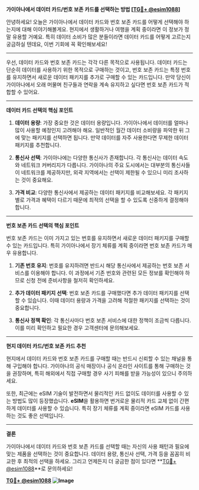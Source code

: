 **가이아나에서 데이터 카드/번호 보존 카드를 선택하는 방법 [[TG💪+ @esim1088](https://t.me/s/esim1088)]**

안녕하세요! 오늘은 가이아나에서 데이터 카드와 번호 보존 카드를 어떻게 선택해야 하는지에 대해 이야기해볼게요. 현지에서 생활하거나 여행을 계획 중이라면 이 정보가 정말 유용할 거예요. 특히 데이터 소비가 많은 분들이라면 데이터 카드를 어떻게 고르는지 궁금하실 텐데요, 이번 기회에 꼭 확인해보세요!

---

우선, 데이터 카드와 번호 보존 카드는 각각 다른 목적으로 사용됩니다. 데이터 카드는 단순히 데이터를 사용하기 위한 목적으로 구매하는 것이고, 번호 보존 카드는 특정 번호를 유지하면서 새로운 데이터 패키지를 추가로 구매할 수 있는 카드입니다. 만약 당신이 가이아나에서 오래 머물며 친구들과 연락을 계속 유지하고 싶다면 번호 보존 카드가 적합할 수 있어요.

---

**데이터 카드 선택의 핵심 포인트**

1. **데이터 용량**: 가장 중요한 것은 데이터 용량입니다. 가이아나에서 데이터를 얼마나 많이 사용할 예정인지 고려해야 해요. 일반적인 월간 데이터 소비량을 파악한 뒤 그에 맞는 패키지를 선택하면 됩니다. 만약 데이터를 자주 사용한다면 무제한 데이터 패키지를 추천합니다.

2. **통신사 선택**: 가이아나에는 다양한 통신사가 존재합니다. 각 통신사는 데이터 속도와 네트워크 커버리지가 다릅니다. 가이아나의 주요 도시에서는 대부분의 통신사들이 네트워크를 제공하지만, 외곽 지역에서는 선택이 제한될 수 있으니 미리 조사하는 것이 중요해요.

3. **가격 비교**: 다양한 통신사에서 제공하는 데이터 패키지를 비교해보세요. 각 패키지별로 가격과 혜택이 다르기 때문에 최적의 선택을 할 수 있도록 신중하게 결정해야 합니다.

---

**번호 보존 카드 선택의 핵심 포인트**

번호 보존 카드는 이미 가지고 있는 번호를 유지하면서 새로운 데이터 패키지를 구매할 수 있는 카드입니다. 특히 가이아나에서 장기 체류를 계획 중이라면 번호 보존 카드가 매우 유용합니다.

1. **기존 번호 유지**: 번호를 유지하려면 반드시 해당 통신사에서 제공하는 번호 보존 서비스를 이용해야 합니다. 이 과정에서 기존 번호와 관련된 모든 정보를 확인해야 하므로 신청 전에 준비사항을 철저히 확인하세요.

2. **추가 데이터 패키지 선택**: 번호 보존 카드를 구매했다면 추가 데이터 패키지를 선택할 수 있습니다. 이때 데이터 용량과 가격을 고려해 적절한 패키지를 선택하는 것이 중요합니다.

3. **통신사 정책 확인**: 각 통신사마다 번호 보존 서비스에 대한 정책이 조금씩 다릅니다. 이를 미리 확인하고 필요한 경우 고객센터에 문의해보세요.

---

**현지 데이터 카드/번호 보존 카드 추천**

현지에서 데이터 카드와 번호 보존 카드를 구매할 때는 반드시 신뢰할 수 있는 채널을 통해 구입해야 합니다. 가이아나의 공식 매장이나 공식 온라인 사이트를 통해 구매하는 것을 권장하며, 특히 해외에서 직접 구매할 경우 사기 피해를 받을 가능성이 있으니 주의하세요.

또한, 최근에는 eSIM 기술이 발전하면서 물리적인 카드 없이도 데이터를 사용할 수 있는 방법도 많이 등장했습니다. **eSIM**을 활용하면 번거로운 물리적 카드 교체 없이 간편하게 데이터를 사용할 수 있습니다. 특히 장기 체류를 계획 중이라면 eSIM 카드를 사용하는 것도 좋은 선택입니다.

---

**결론**

가이아나에서 데이터 카드와 번호 보존 카드를 선택할 때는 자신의 사용 패턴과 필요에 맞는 제품을 선택하는 것이 중요합니다. 데이터 용량, 통신사 선택, 가격 등을 꼼꼼히 비교한 후 최적의 선택을 하세요. 그리고 언제든지 더 궁금한 점이 있다면 **[TG💪+ @esim1088](https://t.me/s/esim1088)**로 문의하세요!

**[TG💪+ @esim1088](https://t.me/s/esim1088) ![Image](https://i.postimg.cc/Y0z9fWf4/image.png)**